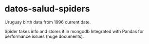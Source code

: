 # datos-salud-spiders
Uruguay birth data from 1996 current date.

Spider takes info and stores it in mongodb
Integrated with Pandas for performance issues (huge documents).
